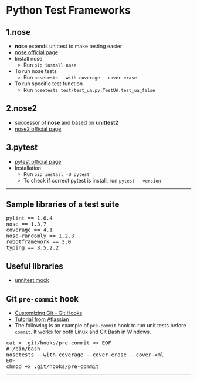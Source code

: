# Python Test Frameworks

## 1.nose
- **nose** extends unittest to make testing easier
- [nose official page](http://nose.readthedocs.io/en/latest/)
- Install nose
  - Run `pip install nose`
- To run nose tests
  - Run `nosetests --with-coverage --cover-erase`
- To run specific test function
  - Run `nosetests test/test_ua.py:TestUA.test_ua_false`

## 2.nose2
- successor of **nose** and based on **unittest2**
- [nose2 official page](http://nose2.readthedocs.io/en/latest/)

## 3.pytest
- [pytest official page](http://doc.pytest.org/en/latest/)
- Installation
  - Run `pip install -U pytest`
  - To check if correct pytest is install, run `pytest --version`

---

## Sample libraries of a test suite
<pre>pylint == 1.6.4
nose == 1.3.7
coverage == 4.1
nose-randomly == 1.2.3
robotframework == 3.0
typing == 3.5.2.2
</pre>

## Useful libraries
- [unnitest.mock](https://docs.python.org/3.5/library/unittest.mock.html#module-unittest.mock)

## Git `pre-commit` hook
- [Customizing Git - Git Hooks](https://git-scm.com/book/en/v2/Customizing-Git-Git-Hooks)
- [Tutorial from Atlassian](https://www.atlassian.com/git/tutorials/git-hooks)
- The following is an example of `pre-commit` hook to run unit tests before `commit`. It works for both Linux and Git Bash in Windows.
<pre>
cat > .git/hooks/pre-commit << EOF
#!/bin/bash
nosetests --with-coverage --cover-erase --cover-xml
EOF
chmod +x .git/hooks/pre-commit
</pre>

---
